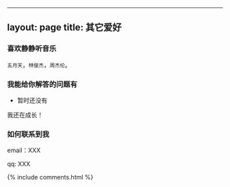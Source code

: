 <!--
 * @Author: your name
 * @Date: 2022-02-10 21:50:53
 * @LastEditTime: 2022-02-10 22:22:57
 * @LastEditors: Please set LastEditors
 * @Description: 打开koroFileHeader查看配置 进行设置: https://github.com/OBKoro1/koro1FileHeader/wiki/%E9%85%8D%E7%BD%AE
 * @FilePath: /bytebitcoder.github.io/support.md
-->
---
layout: page
title: 其它爱好
---

<!-- 博客源码在 <a target="_blank" href='https://github.com/leopardpan/leopardpan.github.io/'>Github</a> 上，你的 Star 是我更新的动力，谢谢~


遇到问题请先自行排查，可以直接在[Issues](https://github.com/leopardpan/leopardpan.github.io/issues)里面提问，不过回复的可能不及时。

目前我已经给很多小伙伴做过单独的技术支持了，现在设置 `付费支持功能`  -->

<h3> 喜欢静静听音乐 </h3>

`五月天`，`林俊杰`，`周杰伦`。

<h3> 我能给你解答的问题有 </h3>

* 暂时还没有

我还在成长！

<h3> 如何联系到我 </h3>

<p> 
email：XXX       
<p> 
qq: XXX     
<p> 

{% include comments.html %}

